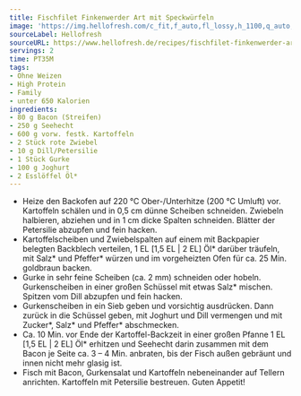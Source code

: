 ```yaml
---
title: Fischfilet Finkenwerder Art mit Speckwürfeln
image: 'https://img.hellofresh.com/c_fit,f_auto,fl_lossy,h_1100,q_auto,w_2600/hellofresh_s3/image/fischfilet-finkenwerder-art-mit-speckwurfeln-af2ddd69.jpg'
sourceLabel: Hellofresh
sourceURL: https://www.hellofresh.de/recipes/fischfilet-finkenwerder-art-mit-speckwurfeln-63282e28e13fe18cf90cf676
servings: 2
time: PT35M
tags:
- Ohne Weizen
- High Protein
- Family
- unter 650 Kalorien
ingredients:
- 80 g Bacon (Streifen)
- 250 g Seehecht
- 600 g vorw. festk. Kartoffeln
- 2 Stück rote Zwiebel
- 10 g Dill/Petersilie
- 1 Stück Gurke
- 100 g Joghurt
- 2 Esslöffel Öl*
---
```


- Heize den Backofen auf 220 °C Ober-/Unterhitze (200 °C Umluft) vor.  Kartoffeln schälen und in 0,5 cm dünne Scheiben schneiden.  Zwiebeln halbieren, abziehen und in 1 cm dicke Spalten schneiden.  Blätter der Petersilie abzupfen und fein hacken.
- Kartoffelscheiben und Zwiebelspalten auf einem mit Backpapier belegten Backblech verteilen, 1 EL [1,5 EL | 2 EL] Öl\* darüber träufeln, mit Salz\* und Pfeffer\* würzen und im vorgeheizten Ofen für ca. 25 Min. goldbraun backen.
- Gurke in sehr feine Scheiben (ca. 2 mm) schneiden oder hobeln. Gurkenscheiben in einer großen Schüssel mit etwas Salz\* mischen.  Spitzen vom Dill abzupfen und fein hacken.
- Gurkenscheiben in ein Sieb geben und vorsichtig ausdrücken. Dann zurück in die Schüssel geben, mit Joghurt und Dill vermengen und mit Zucker\*, Salz\* und Pfeffer\* abschmecken.
- Ca. 10 Min. vor Ende der Kartoffel-Backzeit in einer großen Pfanne 1 EL [1,5 EL | 2 EL] Öl\* erhitzen und Seehecht darin zusammen mit dem Bacon je Seite ca. 3 – 4 Min. anbraten, bis der Fisch außen gebräunt und innen nicht mehr glasig ist.
- Fisch mit Bacon, Gurkensalat und Kartoffeln nebeneinander auf Tellern anrichten. Kartoffeln mit Petersilie bestreuen.  Guten Appetit!
